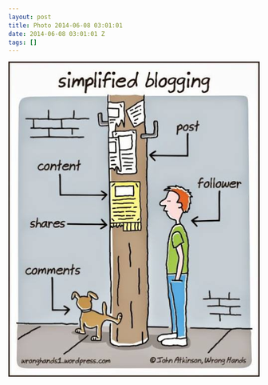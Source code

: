 ```yaml
---
layout: post
title: Photo 2014-06-08 03:01:01
date: 2014-06-08 03:01:01 Z
tags: []
---
```

![](/media/2014/06/88136198994.jpg)
